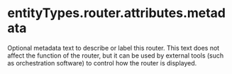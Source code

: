 # entityTypes.router.attributes.metadata

Optional metadata text to describe or label this router. This text does not affect the function of the router, but it can be used by external tools (such as orchestration software) to control how the router is displayed.

